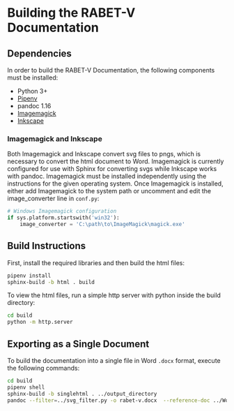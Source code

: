 # Building the RABET-V Documentation

## Dependencies

In order to build the RABET-V Documentation, the following components must be installed:

- Python 3+
- [Pipenv](https://pipenv.pypa.io/en/latest/)
- pandoc 1.16
- [Imagemagick](https://imagemagick.org/index.php)
- [Inkscape](https://inkscape.org/)

### Imagemagick and Inkscape

Both Imagemagick and Inkscape convert svg files to pngs, which is necessary to convert the html document to Word. Imagemagick is currently configured for use with Sphinx for converting svgs while Inkscape works with pandoc. Imagemagick must be installed independently using the instructions for the given operating system. Once Imagemagick is installed, either add Imagemagick to the system path or uncomment and edit the image_converter line in `conf.py`:

```py
# Windows Imagemagick configuration
if sys.platform.startswith('win32'):
    image_converter = 'C:\path\to\ImageMagick\magick.exe'
```

## Build Instructions

First, install the required libraries and then build the html files:

```sh
pipenv install
sphinx-build -b html . build
```

To view the html files, run a simple http server with python inside the build directory:

```sh
cd build
python -m http.server
```

## Exporting as a Single Document

To build the documentation into a single file in Word `.docx` format, execute the following commands:

```sh
cd build
pipenv shell
sphinx-build -b singlehtml . ../output_directory
pandoc --filter=../svg_filter.py -o rabet-v.docx  --reference-doc ../WorkingModel/RABET-V\ Working\ Model\ 0.1\ 20200423.docx toctree.html
```
